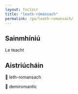 ```yaml
---
layout: focloir
title: "leath-rómánsach"
permalink: /ga/leath-romansach/
---
```


## Sainmhíniú

Le teacht

## Aistriúcháin

&#x1f3f4;&#xe0067;&#xe0062;&#xe0073;&#xe0063;&#xe0074;&#xe007f; leth-romansach

&#x1f3f4;&#xe0067;&#xe0062;&#xe0065;&#xe006e;&#xe0067;&#xe007f; demiromantic